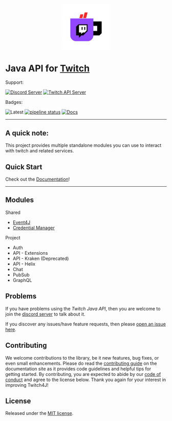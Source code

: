 <p align="center"><img src=".github/logo.png?raw=true" width="150"></p>

# Java API for [Twitch](https://www.twitch.tv/)

Support:

[![Discord Server](https://discordapp.com/api/guilds/143001431388061696/embed.png?style=banner2)](https://discord.gg/FQ5vgW3)
[![Twitch API Server](https://discordapp.com/api/guilds/325552783787032576/embed.png?style=banner2)](https://discord.gg/8NXaEyV)

Badges:

![Latest](https://img.shields.io/github/release/twitch4j/twitch4j/all.svg?style=flat-square&label=latest)
[![pipeline status](https://gitlab.com/twitch4j/twitch4j/badges/master/pipeline.svg)](https://gitlab.com/twitch4j/twitch4j/commits/master)
[![Docs](https://img.shields.io/badge/WIKI-Latest-green.svg?style=flat-square)](https://twitch4j.gitlab.io/twitch4j/)

--------

## A quick note:

This project provides multiple standalone modules you can use to interact with twitch and related services.

## Quick Start

Check out the [Documentation](https://twitch4j.gitlab.io/twitch4j/getting-started/installation/)!

--------

## Modules

Shared
* [Event4J](https://github.com/PhilippHeuer/events4j)
* [Credential Manager](https://github.com/PhilippHeuer/credential-manager)

Project
* Auth
* API - Extensions
* API - Kraken (Deprecated)
* API - Helix
* Chat
* PubSub
* GraphQL

## Problems

If you have problems using the *Twitch Java API*, then you are welcome to join the [discord server](https://discord.gg/FQ5vgW3) to talk about it.

If you discover any issues/have feature requests, then please [open an issue here](https://github.com/twitch4j/twitch4j/issues/new).

## Contributing

We welcome contributions to the library, be it new features, bug fixes, or even small enhancements.
Please do read the [contributing guide](https://twitch4j.gitlab.io/twitch4j/contribution/) on the documentation site as it provides code guidelines and helpful tips for getting started.
By contributing, you are expected to abide by our [code of conduct](./CODE_OF_CONDUCT.md) and agree to the license below.
Thank you again for your interest in improving Twitch4J!

## License

Released under the [MIT license](./LICENSE).

